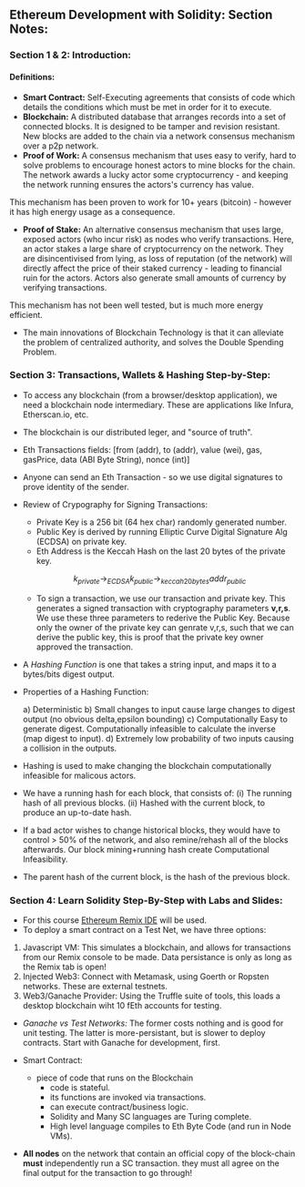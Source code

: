 ## Ethereum Development with Solidity: Section Notes:

### Section 1 & 2: Introduction:

#### Definitions:

- **Smart Contract:** Self-Executing agreements that consists of code which details the
conditions which must be met in order for it to execute.
- **Blockchain:** A distributed database that arranges records into a set of connected blocks.
It is designed to be tamper and revision resistant. New blocks are added to the chain via a network
consensus mechanism over a p2p network.
- **Proof of Work:** A consensus mechanism that uses easy to verify, hard to solve problems to encourage
honest actors to mine blocks for the chain. The network awards a lucky actor some cryptocurrency -
and keeping the network running ensures the actors's currency has value.

This mechanism has been proven to work for 10+ years (bitcoin) - however it has high energy usage as a consequence.

- **Proof of Stake:** An alternative consensus mechanism that uses large, exposed actors (who incur risk) as nodes
who verify transactions. Here, an actor stakes a large share of cryptocurrency on the network. They are disincentivised
from lying, as loss of reputation (of the network) will directly affect the price of their staked currency - leading
to financial ruin for the actors. Actors also generate small amounts of currency by verifying transactions.

This mechanism has not been well tested, but is much more energy efficient.

- The main innovations of Blockchain Technology is that it can alleviate the problem of centralized authority,
and solves the Double Spending Problem.


### Section 3: Transactions, Wallets & Hashing Step-by-Step:

- To access any blockchain (from a browser/desktop application), we need a blockchain node intermediary. These are applications like
Infura, Etherscan.io, etc.
- The blockchain is our distributed leger, and "source of truth".
- Eth Transactions fields: [from (addr), to (addr), value (wei), gas, gasPrice, data (ABI Byte String), nonce (int)]
- Anyone can send an Eth Transaction - so we use digital signatures to prove identity of the sender.
- Review of Crypography for Signing Transactions:
  - Private Key is a 256 bit (64 hex char) randomly generated number.
  - Public Key is derived by running Elliptic Curve Digital Signature Alg (ECDSA) on private key.
  - Eth Address is the Keccah Hash on the last 20 bytes of the private key.

  $$k_{private} \longrightarrow_{ECDSA} k_{public} \longrightarrow_{keccah20bytes} addr_{public}  $$

  - To sign a transaction, we use our transaction and private key. This generates a signed transaction with cryptography parameters
  **v,r,s**. We use these three parameters to rederive the Public Key. Because only the owner of the private key can genrate v,r,s, such
  that we can derive the public key, this is proof that the private key owner approved the transaction.

- A *Hashing Function* is one that takes a string input, and maps it to a bytes/bits digest output.
- Properties of a Hashing Function:

   a) Deterministic
   b) Small changes to input cause large changes to digest output (no obvious delta,epsilon bounding)
   c) Computationally Easy to generate digest. Computationally infeasible to calculate the inverse (map digest to input).
   d) Extremely low probability of two inputs causing a collision in the outputs.

- Hashing is used to make changing the blockchain computationally infeasible for malicous actors.
- We have a running hash for each block, that consists of:
   (i) The running hash of all previous blocks.
   (ii) Hashed with the current block, to produce an up-to-date hash.
- If a bad actor wishes to change historical blocks, they would have to control > 50% of the network, and also remine/rehash all of the blocks afterwards. Our block mining+running hash create Computational Infeasibility.
- The parent hash of the current block, is the hash of the previous block.

### Section 4: Learn Solidity Step-By-Step with Labs and Slides:

- For this course [Ethereum Remix IDE](http://remix.ethereum.org/) will be used.
- To deploy a smart contract on a Test Net, we have three options:

1) Javascript VM: This simulates a blockchain, and allows for transactions from our Remix console to be made. Data persistance is only as long as the Remix tab is open!
2) Injected Web3: Connect with Metamask, using Goerth or Ropsten networks. These are external testnets.
3) Web3/Ganache Provider: Using the Truffle suite of tools, this loads a desktop blockchain wiht 10 fEth accounts for testing.

- *Ganache vs Test Networks:* The former costs nothing and is good for unit testing. The latter is more-persistant, but is slower to deploy contracts. Start with Ganache for development, first.

- Smart Contract:
  - piece of code that runs on the Blockchain
    - code is stateful.
    - its functions are invoked via transactions.
    - can execute contract/business logic.
    - Solidity and Many SC languages are Turing complete.
    - High level language compiles to Eth Byte Code (and run in Node VMs).

- **All nodes** on the network that contain an official copy of the block-chain **must** independently run a SC transaction.
they must all agree on the final output for the transaction to go through!
